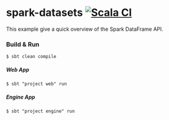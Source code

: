 # spark-datasets [![Scala CI](https://github.com/techmonad/spark-datasets/actions/workflows/scala.yml/badge.svg)](https://github.com/techmonad/spark-datasets/actions/workflows/scala.yml)

This example give a quick overview of the Spark DataFrame API.

### Build & Run

```sbtshell
$ sbt clean compile 
```

##### Web App
```shell script
$ sbt "project web" run 
```

##### Engine App
```shell script
$ sbt "project engine" run 
```
